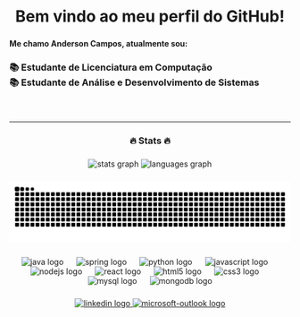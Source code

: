 <h1 align="center">Bem vindo ao meu perfil do GitHub!</h1>

###

<h4 align="left">Me chamo Anderson Campos, atualmente sou:</h4>

###

<h3 align="left">📚 Estudante de Licenciatura em Computação<br>📚 Estudante de Análise e Desenvolvimento de Sistemas</h3>

###

<br clear="both">

<hr>
<h3 align="center">🔥 Stats 🔥</h3>

###

<div align="center">
  <img src="https://github-readme-stats.vercel.app/api?username=AndersonCamposs&hide_title=false&hide_rank=false&show_icons=true&include_all_commits=true&count_private=true&disable_animations=false&theme=gotham&locale=pt-br&hide_border=false&order=1" height="180" alt="stats graph"  />
  <img src="https://github-readme-stats.vercel.app/api/top-langs?username=AndersonCamposs&locale=pt-br&hide_title=false&layout=compact&card_width=320&langs_count=5&theme=gotham&hide_border=false&order=2" height="180" alt="languages graph"  />
</div>

###
<div align="center">
  <img src="https://raw.githubusercontent.com/AndersonCamposs/AndersonCamposs/output/snake.svg" alt="Snake animation" />
</div>


###

<div align="center">
  <img src="https://cdn.jsdelivr.net/gh/devicons/devicon/icons/java/java-original.svg" height="40" alt="java logo"  />
  <img width="15" />
  <img src="https://cdn.jsdelivr.net/gh/devicons/devicon/icons/spring/spring-original.svg" height="40" alt="spring logo"  />
  <img width="15" />
  <img src="https://cdn.jsdelivr.net/gh/devicons/devicon/icons/python/python-original.svg" height="40" alt="python logo"  />
  <img width="15" />
  <img src="https://cdn.jsdelivr.net/gh/devicons/devicon/icons/javascript/javascript-original.svg" height="40" alt="javascript logo"  />
  <img width="15" />
  <img src="https://cdn.jsdelivr.net/gh/devicons/devicon/icons/nodejs/nodejs-original.svg" height="40" alt="nodejs logo"  />
  <img width="15" />
  <img src="https://cdn.jsdelivr.net/gh/devicons/devicon/icons/react/react-original.svg" height="40" alt="react logo"  />
  <img width="15" />
  <img src="https://cdn.jsdelivr.net/gh/devicons/devicon/icons/html5/html5-original.svg" height="40" alt="html5 logo"  />
  <img width="15" />
  <img src="https://cdn.jsdelivr.net/gh/devicons/devicon/icons/css3/css3-original.svg" height="40" alt="css3 logo"  />
  <img width="15" />
  <img src="https://cdn.jsdelivr.net/gh/devicons/devicon/icons/mysql/mysql-original.svg" height="40" alt="mysql logo"  />
  <img width="15" />
  <img src="https://cdn.jsdelivr.net/gh/devicons/devicon/icons/mongodb/mongodb-original.svg" height="40" alt="mongodb logo"  />
</div>

###

<div align="center">
  <a href="https://www.linkedin.com/public-profile/settings?trk=d_flagship3_profile_self_view_public_profile" target="_blank">
    <img src="https://img.shields.io/static/v1?message=LinkedIn&logo=linkedin&label=&color=0077B5&logoColor=white&labelColor=&style=for-the-badge" height="26" alt="linkedin logo"  />
  </a>
  <a href="mailto:anderson.camposs87@outlook.com" target="_blank">
    <img src="https://img.shields.io/static/v1?message=Outlook&logo=microsoft-outlook&label=&color=0078D4&logoColor=white&labelColor=&style=for-the-badge" height="26" alt="microsoft-outlook logo"  />
  </a>
</div>

###

